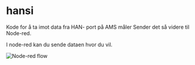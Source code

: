 # hansi
Kode for å ta imot data fra HAN- port på AMS måler
Sender det så videre til Node-red.

I node-red kan du sende dataen hvor du vil.

![Node-red flow](/images/flow.png)
